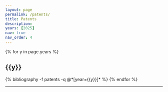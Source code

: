 ```yaml
---
layout: page
permalink: /patents/
title: Patents
description:
years: [2025]
nav: true
nav_order: 4
---
```


<div class="publications">

{% for y in page.years %}
  <h2 class="year">{{y}}</h2>
  {% bibliography -f patents -q @*[year={{y}}]* %}
{% endfor %}

</div>

<hr>
